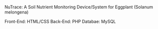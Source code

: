NuTrace: A Soil Nutrient Monitoring Device/System for Eggplant (Solanum melongena)

Front-End: HTML/CSS
Back-End: PHP
Databae: MySQL

